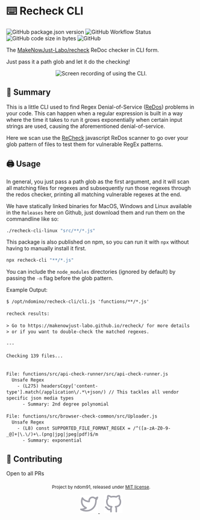 # ⌨️ Recheck CLI

![GitHub package.json version](https://img.shields.io/github/package-json/v/ndom91/recheck-cli?style=flat-square)
![GitHub Workflow Status](https://img.shields.io/github/workflow/status/ndom91/recheck-cli/Release%20Github%20Dev%20Package?style=flat-square)
![GitHub code size in bytes](https://img.shields.io/github/languages/code-size/ndom91/recheck-cli?label=size&style=flat-square)
![GitHub](https://img.shields.io/github/license/ndom91/recheck-cli?style=flat-square)

The [MakeNowJust-Labo/recheck](https://github.com/MakeNowJust-Labo/recheck) ReDoc checker in CLI form.

Just pass it a path glob and let it do the checking!


<p align="center">
    <img src="https://user-images.githubusercontent.com/7415984/118409060-f066ab80-b688-11eb-9a01-efe358ee7ed1.gif" alt="Screen recording of using the CLI.">
</p>

## 📑 Summary

This is a little CLI used to find Regex Denial-of-Service ([ReDos](https://en.wikipedia.org/wiki/ReDoS)) problems in your code. This can happen when a regular expression is built in a way where the time it takes to run it grows exponentially when certain input strings are used, causing the aforementioned denial-of-service.

Here we scan use the [ReCheck](https://github.com/MakeNowJust-Labo/recheck) javascript ReDos scanner to go over your glob pattern of files to test them for vulnerable RegEx patterns.

## 🖨️ Usage

In general, you just pass a path glob as the first argument, and it will scan all matching files for regexes and subsequently run those regexes through the redos checker, printing all matching vulnerable regexes at the end.

We have statically linked binaries for MacOS, Windows and Linux available in the `Releases` here on Github, just download them and run them on the commandline like so:

```bash
./recheck-cli-linux "src/**/*.js"
```

This package is also published on npm, so you can run it with `npx` without having to manually install it first.

```bash
npx recheck-cli "**/*.js"
```

You can include the `node_modules` directories (ignored by default) by passing the `-n` flag before the glob pattern.

Example Output:

```
$ /opt/ndomino/recheck-cli/cli.js 'functions/**/*.js'

recheck results:

> Go to https://makenowjust-labo.github.io/recheck/ for more details
> or if you want to double-check the matched regexes.

---

Checking 139 files...


File: functions/src/api-check-runner/src/api-check-runner.js
  Unsafe Regex
    - (L275) headersCopy['content-type'].match(/application\/.*\+json/) // This tackles all vendor specific json media types
      - Summary: 2nd degree polynomial

File: functions/src/browser-check-common/src/Uploader.js
  Unsafe Regex
    - (L8) const SUPPORTED_FILE_FORMAT_REGEX = /^([a-zA-Z0-9-_@]+|\.\/)+\.(png|jpg|jpeg|pdf)$/m
      - Summary: exponential
```

## 🚧 Contributing

Open to all PRs


<p align="center">
    <sub>
        Project by ndom91, released under <a href="https://github.com/ndom91/recheck-cli/blob/main/LICENSE">MIT license</a>.
    </sub>
</p>
<p align="center">
    <a href="https://twitter.com/ndom91">
        <img alt="Nico Domino on Twitter" src="https://raw.githubusercontent.com/leodr/fill-packagejson/main/assets/twitter.svg">
    </a>
    &nbsp;&nbsp;
    <a href="https://github.com/ndom91">
        <img alt="Nico Domino on GitHub" src="https://raw.githubusercontent.com/leodr/fill-packagejson/main/assets/github.svg">
    </a>
</p>
